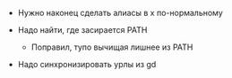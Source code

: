  * Нужно наконец сделать алиасы в x по-нормальному

 * Надо найти, где засирается PATH
   * Поправил, тупо вычищая лишнее из PATH
 * Надо синхронизировать урлы из gd
